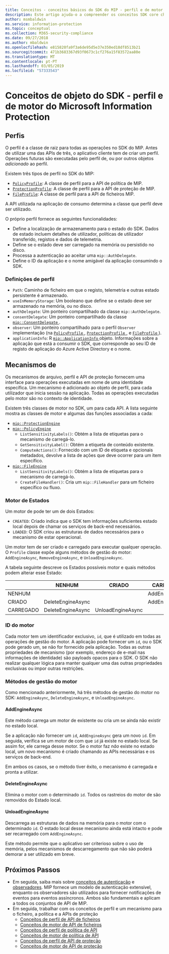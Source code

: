 ```yaml
---
title: Conceitos - conceitos básicos do SDK do MIP - perfil e de motor
description: Este artigo ajuda-o a compreender os conceitos SDK core chamados o perfil e o mecanismo, que são criados durante a inicialização do aplicativo.
author: msmbaldwin
ms.service: information-protection
ms.topic: conceptual
ms.collection: M365-security-compliance
ms.date: 09/27/2018
ms.author: mbaldwin
ms.openlocfilehash: e815820fa9f3a6de95d5e37e350ed18df8513b21
ms.sourcegitcommit: 471b3683367d93f0673c1cf276a15f83572aa80e
ms.translationtype: MT
ms.contentlocale: pt-PT
ms.lasthandoff: 03/05/2019
ms.locfileid: "57333543"
---
```

# <a name="microsoft-information-protection-sdk---profile-and-engine-object-concepts"></a>Conceitos de objeto do SDK - perfil e de motor do Microsoft Information Protection

## <a name="profiles"></a>Perfis

O perfil é a classe de raiz para todas as operações no SDK do MIP. Antes de utilizar uma das APIs de três, o aplicativo cliente tem de criar um perfil. Operações futuras são executadas pelo perfil de, ou por outros objetos *adicionado* ao perfil.

Existem três tipos de perfil no SDK do MIP:

- [`PolicyProfile`](reference/class_mip_policyprofile.md): A classe de perfil para a API de política de MIP.
- [`ProtectionProfile`](reference/class_mip_protectionprofile.md): A classe de perfil para a API de proteção de MIP.
- [`FileProfile`](reference/class_mip_fileprofile.md): A classe de perfil para a API de ficheiros MIP.

A API utilizada na aplicação de consumo determina a classe que perfil deve ser utilizado.

O próprio perfil fornece as seguintes funcionalidades:

- Define a localização de armazenamento para o estado do SDK. Dados de estado incluem detalhes de utilizador, políticas de utilizador transferido, registos e dados de telemetria.
- Define se o estado deve ser carregado na memória ou persistido no disco.
- Processa a autenticação ao aceitar uma `mip::AuthDelegate`.
- Define o ID da aplicação e o nome amigável da aplicação consumindo o SDK.

### <a name="profile-settings"></a>Definições de perfil

- `Path`: Caminho de ficheiro em que o registo, telemetria e outras estado persistente é armazenado.
- `useInMemoryStorage`: Um booleano que define se o estado deve ser armazenado na memória, ou no disco.
- `authDelegate`: Um ponteiro compartilhado da classe `mip::AuthDelegate`. 
- `consentDelegate`: Um ponteiro compartilhado da classe [ `mip::ConsentDelegate` ](reference/class_mip_consentdelegate.md). 
- `observer`: Um ponteiro compartilhado para o perfil `Observer` implementação (na [ `PolicyProfile` ](reference/class_mip_policyprofile_observer.md), [ `ProtectionProfile` ](reference/class_mip_protectionprofile_observer.md), e [ `FileProfile` ](reference/class_mip_fileprofile_observer.md)).
- `applicationInfo`: R [ `mip::ApplicationInfo` ](reference/mip-enums-and-structs.md#structures) objeto. Informações sobre a aplicação que está a consumir o SDK, que corresponde ao seu ID de registo de aplicação do Azure Active Directory e o nome.

## <a name="engines"></a>Mecanismos de

Os mecanismos de arquivo, perfil e API de proteção fornecem uma interface para operações executadas em nome de uma identidade específica. Um mecanismo é adicionado ao objeto de perfil, para cada utilizador que inicia sessão na aplicação. Todas as operações executadas pelo motor são no contexto de identidade.

Existem três classes de motor no SDK, um para cada API. A lista seguinte mostra as classes de motor e algumas das funções associadas a cada:

- [`mip::ProtectionEngine`](reference/class_mip_protectionengine.md)
- [`mip::PolicyEngine`](reference/class_mip_policyengine.md)
  - `ListSensitivityLabels()`: Obtém a lista de etiquetas para o mecanismo de carregá-lo.
  - `GetSensitivityLabel()`: Obtém a etiqueta de conteúdo existente.
  - `ComputeActions()`: Fornecido com um ID de etiqueta e opcionais metadados, devolve a lista de ações que deve ocorrer para um item específico.
- [`mip::FileEngine`](reference/class_mip_fileengine.md)
  - `ListSensitivityLabels()`: Obtém a lista de etiquetas para o mecanismo de carregá-lo.
  - `CreateFileHandler()`: Cria um `mip::FileHandler` para um ficheiro específico ou fluxo.

### <a name="engine-states"></a>Motor de Estados

Um motor de pode ter um de dois Estados:

- `CREATED`: Criado indica que o SDK tem informações suficientes estado local depois de chamar os serviços de back-end necessários.
- `LOADED`: O SDK criou as estruturas de dados necessários para o mecanismo de estar operacional.

Um motor tem de ser criado e carregado para executar qualquer operação. O `Profile` classe expõe alguns métodos de gestão do motor: `AddEngineAsync`, `RemoveEngineAsync`, e `UnloadEngineAsync`.

A tabela seguinte descreve os Estados possíveis motor e quais métodos podem alterar esse Estado:

|         | NENHUM              | CRIADO           | CARREGADO         |
|---------|-------------------|-------------------|----------------|
| NENHUM    |                   |                   | AddEngineAsync |
| CRIADO | DeleteEngineAsync |                   | AddEngineAsync |
| CARREGADO  | DeleteEngineAsync | UnloadEngineAsync |                |

### <a name="engine-id"></a>ID do motor

Cada motor tem um identificador exclusivo, `id`, que é utilizado em todas as operações de gestão do motor. A aplicação pode fornecer um `id`, ou o SDK pode gerado um, se não for fornecido pela aplicação. Todas as outras propriedades de mecanismo (por exemplo, endereço de e-mail nas informações de identidade) são payloads opacos para o SDK. O SDK não realizar qualquer lógica para manter qualquer uma das outras propriedades exclusivas ou impor outras restrições.

### <a name="engine-management-methods"></a>Métodos de gestão do motor

Como mencionado anteriormente, há três métodos de gestão do motor no SDK: `AddEngineAsync`, `DeleteEngineAsync`, e `UnloadEngineAsync`.

#### <a name="addengineasync"></a>AddEngineAsync

Este método carrega um motor de existente ou cria um se ainda não existir no estado local.

Se a aplicação não fornecer um `id`, `AddEngineAsync` gera um novo `id`. Em seguida, verifica se um motor de com que `id` já existe no estado local. Se assim for, ele carrega desse motor. Se o motor faz *não* existe no estado local, um novo mecanismo é criado chamando as APIs necessárias e os serviços de back-end.

Em ambos os casos, se o método tiver êxito, o mecanismo é carregada e pronta a utilizar.

#### <a name="deleteengineasync"></a>DeleteEngineAsync

Elimina o motor com o determinado `id`. Todos os rastreios do motor de são removidos do Estado local.

#### <a name="unloadengineasync"></a>UnloadEngineAsync

Descarrega as estruturas de dados na memória para o motor com o determinado `id`. O estado local desse mecanismo ainda está intacto e pode ser recarregado com `AddEngineAsync`.

Este método permite que o aplicativo ser criterioso sobre o uso de memória, pelos mecanismos de descarregamento que não são poderá demorar a ser utilizado em breve.

## <a name="next-steps"></a>Próximos Passos

- Em seguida, saiba mais sobre [conceitos de autenticação](concept-authentication-cpp.md) e [observadores](concept-async-observers.md). MIP fornece um modelo de autenticação extensível, enquanto os observadores são utilizados para fornecer notificações de eventos para eventos assíncronos. Ambos são fundamentais e aplicam a todos os conjuntos de API de MIP.
- Em seguida, trabalhar com os conceitos de perfil e um mecanismo para o ficheiro, a política e a APIs de proteção
  - [Conceitos de perfil de API de ficheiros](concept-profile-engine-file-profile-cpp.md)
  - [Conceitos de motor de API de ficheiros](concept-profile-engine-file-engine-cpp.md)
  - [Conceitos de perfil de política de API](concept-profile-engine-file-profile-cpp.md)
  - [Conceitos de motor de política de API](concept-profile-engine-file-engine-cpp.md)
  - [Conceitos de perfil de API de proteção](concept-profile-engine-file-profile-cpp.md)
  - [Conceitos de motor de API de proteção](concept-profile-engine-file-engine-cpp.md)  
